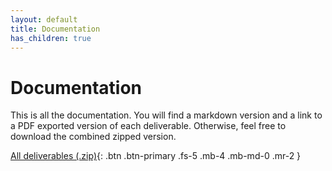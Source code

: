 ```yaml
---
layout: default
title: Documentation
has_children: true
---
```


# Documentation

This is all the documentation. You will find a markdown version and a link to a PDF exported version of each deliverable. Otherwise, feel free to download the combined zipped version.

[All deliverables (.zip)](../assets/deliverables/combined.zip){: .btn .btn-primary .fs-5 .mb-4 .mb-md-0 .mr-2 }
